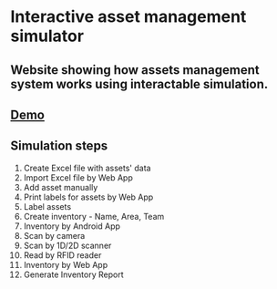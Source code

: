 # Interactive asset management simulator

## Website showing how assets management system works using interactable simulation.

## [Demo](https://pawelgargula.github.io/asset-management-simulator/)

## Simulation steps

1. Create Excel file with assets' data
2. Import Excel file by Web App
3. Add asset manually
4. Print labels for assets by Web App
5. Label assets
6. Create inventory - Name, Area, Team
7. Inventory by Android App
8. Scan by camera
9. Scan by 1D/2D scanner
10. Read by RFID reader
11. Inventory by Web App
12. Generate Inventory Report
